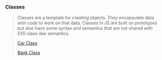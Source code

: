 ### Classes

> Classes are a template for creating objects. They encapsulate data with code to work on that data. Classes in JS are built on prototypes but also have some syntax and semantics that are not shared with ES5 class-like semantics.

> [Car Class](https://github.com/raihanrms/BingeJS/tree/main/Fundamentals/classes/practice/car-class)

> [Bank Class](https://github.com/raihanrms/BingeJS/tree/main/Fundamentals/classes/practice/bank-class)